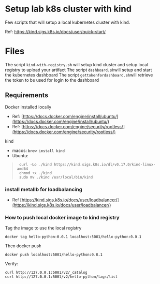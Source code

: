# Setup lab k8s cluster with kind

Few scripts that will setup a local kubernetes cluster with kind.

Ref: https://kind.sigs.k8s.io/docs/user/quick-start/

# Files

The script `kind-with-registry.sh` will setup kind cluster and setup local registry to upload your artifact
The script `dashboard.sh`will setup and start the kubernetes dashboard
The script `gettokenfordashboard.sh`will retrieve the token to be used for login to the dashboard

## Requirements

Docker installed locally

- Ref:  [https://docs.docker.com/engine/install/ubuntu/](https://docs.docker.com/engine/install/ubuntu/)
- Ref:  [https://docs.docker.com/engine/security/rootless/](https://docs.docker.com/engine/security/rootless/)

kind
-   macos:  `brew install kind`
-   Ubuntu:

>      curl -Lo ./kind https://kind.sigs.k8s.io/dl/v0.17.0/kind-linux-amd64
>      chmod +x ./kind
>      sudo mv ./kind /usr/local/bin/kind

### install metallb for loadbalancing
- Ref [https://kind.sigs.k8s.io/docs/user/loadbalancer/](https://kind.sigs.k8s.io/docs/user/loadbalancer/)

### How to push local docker image to kind registry
Tag the image to use the local registry 
```
docker tag hello-python:0.0.1 localhost:5001/hello-python:0.0.1
```
Then docker push 
```
docker push localhost:5001/hello-python:0.0.1
```

Verify:
```
curl http://127.0.0.1:5001/v2/_catalog  
curl http://127.0.0.1:5001/v2/hello-python/tags/list
 ```
